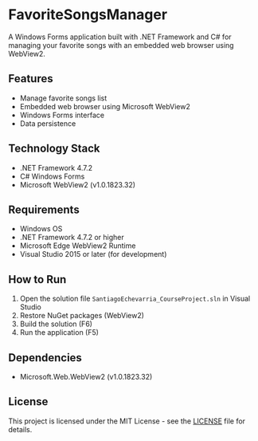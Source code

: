 # FavoriteSongsManager

A Windows Forms application built with .NET Framework and C# for managing your favorite songs with an embedded web browser using WebView2.

## Features

- Manage favorite songs list
- Embedded web browser using Microsoft WebView2
- Windows Forms interface
- Data persistence

## Technology Stack

- .NET Framework 4.7.2
- C# Windows Forms
- Microsoft WebView2 (v1.0.1823.32)

## Requirements

- Windows OS
- .NET Framework 4.7.2 or higher
- Microsoft Edge WebView2 Runtime
- Visual Studio 2015 or later (for development)

## How to Run

1. Open the solution file `SantiagoEchevarria_CourseProject.sln` in Visual Studio
2. Restore NuGet packages (WebView2)
3. Build the solution (F6)
4. Run the application (F5)

## Dependencies

- Microsoft.Web.WebView2 (v1.0.1823.32)

## License

This project is licensed under the MIT License - see the [LICENSE](LICENSE) file for details.
